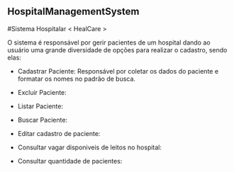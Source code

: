 ## HospitalManagementSystem
#Sistema Hospitalar < HealCare >

O sistema é responsável por gerir pacientes de um hospital dando ao usuário uma grande diversidade de opções para realizar o cadastro, sendo elas:

- Cadastrar Paciente:
  Responsável por coletar os dados do paciente e formatar os nomes no padrão de busca.
  
- Excluir Paciente:

- Listar Paciente:

- Buscar Paciente:

- Editar cadastro de paciente:

- Consultar vagar disponiveis de leitos no hospital:

- Consultar quantidade de pacientes:
